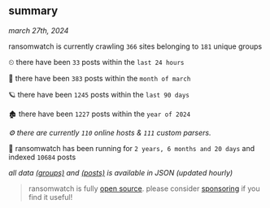 
## summary
_march 27th, 2024_

ransomwatch is currently crawling `366` sites belonging to `181` unique groups

⏲ there have been `33` posts within the `last 24 hours`

🦈 there have been `383` posts within the `month of march`

🪐 there have been `1245` posts within the `last 90 days`

🏚 there have been `1227` posts within the `year of 2024`

_⚙️ there are currently `110` online hosts & `111` custom parsers._

🦕 ransomwatch has been running for `2 years, 6 months and 20 days` and indexed `10684` posts

_all data  [(groups)](http://ransomwhat.telemetry.ltd/groups) and [(posts)](http://ransomwhat.telemetry.ltd/posts) is available in JSON (updated hourly)_

> ransomwatch is fully [open source](https://github.com/joshhighet/ransomwatch#ransomwatch--). please consider [sponsoring](https://github.com/sponsors/joshhighet) if you find it useful!
